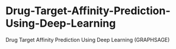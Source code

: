 # Drug-Target-Affinity-Prediction-Using-Deep-Learning
Drug Target Affinity Prediction Using Deep Learning (GRAPHSAGE)
